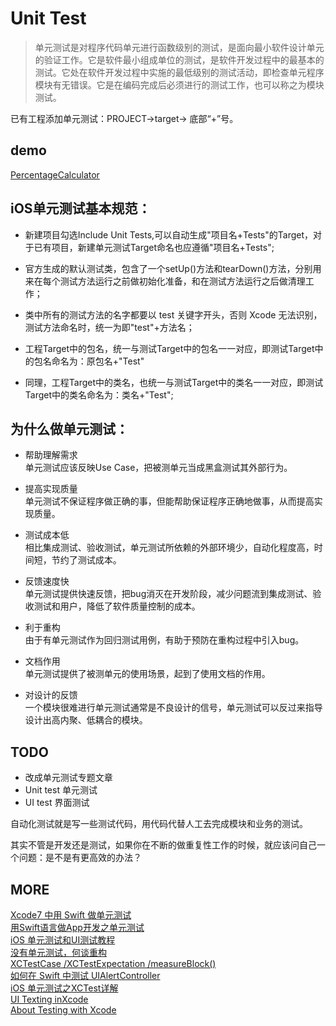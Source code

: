 # Unit Test
> 单元测试是对程序代码单元进行函数级别的测试，是面向最小软件设计单元的验证工作。它是软件最小组成单位的测试，是软件开发过程中的最基本的测试。它处在软件开发过程中实施的最低级别的测试活动，即检查单元程序模块有无错误。它是在编码完成后必须进行的测试工作，也可以称之为模块测试。

已有工程添加单元测试：PROJECT->target-> 底部“+”号。

## demo  
[PercentageCalculator](https://github.com/junhunt/iOS_demo/PercentageCalculator)  

## iOS单元测试基本规范：
- 新建项目勾选Include Unit Tests,可以自动生成"项目名+Tests"的Target，对于已有项目，新建单元测试Target命名也应遵循"项目名+Tests";

- 官方生成的默认测试类，包含了一个setUp()方法和tearDown()方法，分别用来在每个测试方法运行之前做初始化准备，和在测试方法运行之后做清理工作；

- 类中所有的测试方法的名字都要以 test 关键字开头，否则 Xcode 无法识别，测试方法命名时，统一为即"test"+方法名；

- 工程Target中的包名，统一与测试Target中的包名一一对应，即测试Target中的包名命名为：原包名+"Test"

- 同理，工程Target中的类名，也统一与测试Target中的类名一一对应，即测试Target中的类名命名为：类名+"Test";

## 为什么做单元测试：
- 帮助理解需求  
单元测试应该反映Use Case，把被测单元当成黑盒测试其外部行为。

- 提高实现质量  
单元测试不保证程序做正确的事，但能帮助保证程序正确地做事，从而提高实现质量。

- 测试成本低  
相比集成测试、验收测试，单元测试所依赖的外部环境少，自动化程度高，时间短，节约了测试成本。

- 反馈速度快  
单元测试提供快速反馈，把bug消灭在开发阶段，减少问题流到集成测试、验收测试和用户，降低了软件质量控制的成本。

- 利于重构  
由于有单元测试作为回归测试用例，有助于预防在重构过程中引入bug。

- 文档作用  
单元测试提供了被测单元的使用场景，起到了使用文档的作用。

- 对设计的反馈  
一个模块很难进行单元测试通常是不良设计的信号，单元测试可以反过来指导设计出高内聚、低耦合的模块。

## TODO  
- 改成单元测试专题文章
- Unit test 单元测试
- UI test 界面测试

自动化测试就是写一些测试代码，用代码代替人工去完成模块和业务的测试。  

其实不管是开发还是测试，如果你在不断的做重复性工作的时候，就应该问自己一个问题：是不是有更高效的办法？

## MORE
[Xcode7 中用 Swift 做单元测试](http://swift.gg/2016/03/23/unit-testing-swift/)  
[用Swift语言做App开发之单元测试](http://www.cnblogs.com/cdutedu/p/4297868.html)  
[iOS 单元测试和UI测试教程](http://www.cocoachina.com/ios/20170718/19930.html)  
[没有单元测试，何谈重构](http://www.cocoachina.com/ios/20161123/18163.html)  
[XCTest​Case /XCTest​Expectation /measure​Block()](http://nshipster.com/xctestcase/)  
[如何在 Swift 中测试 UIAlertController](http://www.swift.gg/2015/10/12/how-to-test-uialertcontroller-in-swift/)  
[iOS 单元测试之XCTest详解](http://blog.csdn.net/hello_hwc/article/details/46671053)  
[UI Texting inXcode](https://developer.apple.com/videos/play/wwdc2015/406/)  
[About Testing with Xcode](https://developer.apple.com/library/content/documentation/DeveloperTools/Conceptual/testing_with_xcode/chapters/01-introduction.html)  
